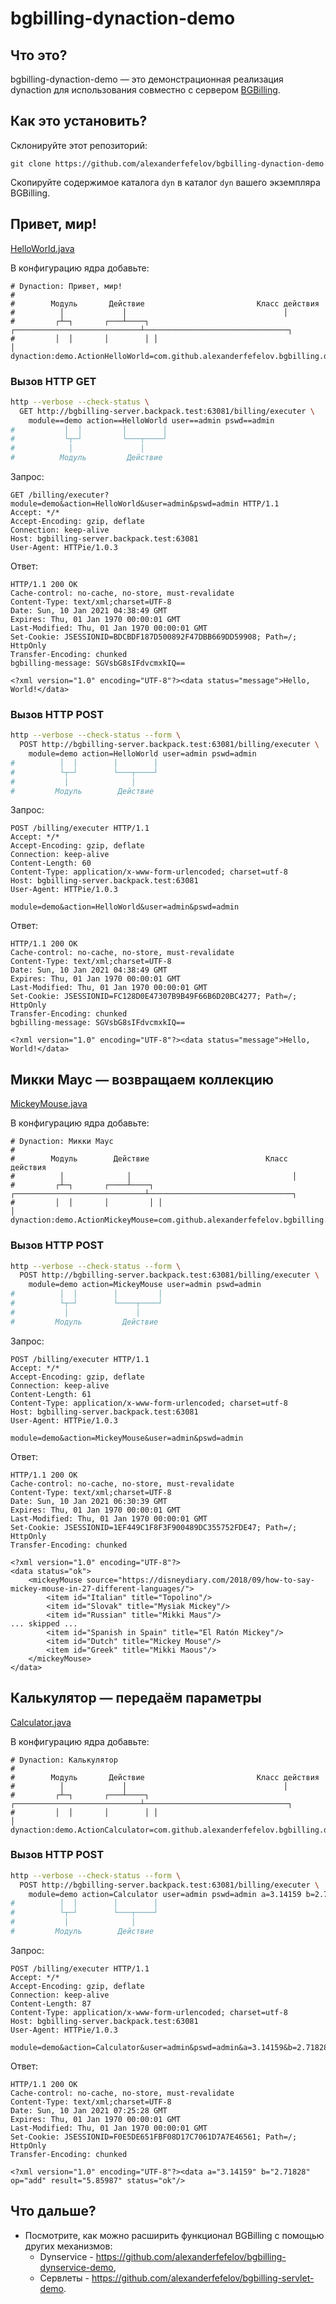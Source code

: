 # bgbilling-dynaction-demo

## Что это?

bgbilling-dynaction-demo — это демонстрационная реализация dynaction для использования совместно с сервером [BGBilling](https://bgbilling.ru/).

## Как это установить?

Склонируйте этот репозиторий:

```
git clone https://github.com/alexanderfefelov/bgbilling-dynaction-demo
```

Скопируйте содержимое каталога `dyn` в каталог `dyn` вашего экземпляра BGBilling.

## Привет, мир!

[HelloWorld.java](dyn/com/github/alexanderfefelov/bgbilling/dynaction/demo/HelloWorld.java)

В конфигурацию ядра добавьте:

```properties
# Dynaction: Привет, мир!
# 
#        Модуль       Действие                         Класс действия
#          │             │                                   │
#         ┌┴─┐       ┌───┴────┐ ┌────────────────────────────┴────────────────────────────────┐
#         │  │       │        │ │                                                             │
dynaction:demo.ActionHelloWorld=com.github.alexanderfefelov.bgbilling.dynaction.demo.HelloWorld
```

### Вызов HTTP GET

```bash
http --verbose --check-status \
  GET http://bgbilling-server.backpack.test:63081/billing/executer \
    module==demo action==HelloWorld user==admin pswd==admin
#           │  │         │        │
#           └┬─┘         └───┬────┘
#            │               │
#          Модуль         Действие
```

Запрос:

```
GET /billing/executer?module=demo&action=HelloWorld&user=admin&pswd=admin HTTP/1.1
Accept: */*
Accept-Encoding: gzip, deflate
Connection: keep-alive
Host: bgbilling-server.backpack.test:63081
User-Agent: HTTPie/1.0.3
```

Ответ:

```
HTTP/1.1 200 OK
Cache-control: no-cache, no-store, must-revalidate
Content-Type: text/xml;charset=UTF-8
Date: Sun, 10 Jan 2021 04:38:49 GMT
Expires: Thu, 01 Jan 1970 00:00:01 GMT
Last-Modified: Thu, 01 Jan 1970 00:00:01 GMT
Set-Cookie: JSESSIONID=BDCBDF187D500892F47DBB669DD59908; Path=/; HttpOnly
Transfer-Encoding: chunked
bgbilling-message: SGVsbG8sIFdvcmxkIQ==

<?xml version="1.0" encoding="UTF-8"?><data status="message">Hello, World!</data>
```

### Вызов HTTP POST

```bash
http --verbose --check-status --form \
  POST http://bgbilling-server.backpack.test:63081/billing/executer \
    module=demo action=HelloWorld user=admin pswd=admin
#          │  │        │        │
#          └┬─┘        └───┬────┘
#           │              │
#         Модуль        Действие
```

Запрос:

```
POST /billing/executer HTTP/1.1
Accept: */*
Accept-Encoding: gzip, deflate
Connection: keep-alive
Content-Length: 60
Content-Type: application/x-www-form-urlencoded; charset=utf-8
Host: bgbilling-server.backpack.test:63081
User-Agent: HTTPie/1.0.3

module=demo&action=HelloWorld&user=admin&pswd=admin
```

Ответ:

```
HTTP/1.1 200 OK
Cache-control: no-cache, no-store, must-revalidate
Content-Type: text/xml;charset=UTF-8
Date: Sun, 10 Jan 2021 04:38:49 GMT
Expires: Thu, 01 Jan 1970 00:00:01 GMT
Last-Modified: Thu, 01 Jan 1970 00:00:01 GMT
Set-Cookie: JSESSIONID=FC128D0E47307B9B49F66B6D20BC4277; Path=/; HttpOnly
Transfer-Encoding: chunked
bgbilling-message: SGVsbG8sIFdvcmxkIQ==

<?xml version="1.0" encoding="UTF-8"?><data status="message">Hello, World!</data>
```

## Микки Маус — возвращаем коллекцию

[MickeyMouse.java](dyn/com/github/alexanderfefelov/bgbilling/dynaction/demo/MickeyMouse.java)

В конфигурацию ядра добавьте:

```properties
# Dynaction: Микки Маус
# 
#        Модуль        Действие                          Класс действия
#          │              │                                    │
#         ┌┴─┐       ┌────┴────┐ ┌─────────────────────────────┴────────────────────────────────┐
#         │  │       │         │ │                                                              │
dynaction:demo.ActionMickeyMouse=com.github.alexanderfefelov.bgbilling.dynaction.demo.MickeyMouse
```

### Вызов HTTP POST

```bash
http --verbose --check-status --form \
  POST http://bgbilling-server.backpack.test:63081/billing/executer \
    module=demo action=MickeyMouse user=admin pswd=admin
#          │  │        │         │
#          └┬─┘        └────┬────┘
#           │               │
#         Модуль         Действие
```

Запрос:

```
POST /billing/executer HTTP/1.1
Accept: */*
Accept-Encoding: gzip, deflate
Connection: keep-alive
Content-Length: 61
Content-Type: application/x-www-form-urlencoded; charset=utf-8
Host: bgbilling-server.backpack.test:63081
User-Agent: HTTPie/1.0.3

module=demo&action=MickeyMouse&user=admin&pswd=admin
```

Ответ:

```
HTTP/1.1 200 OK
Cache-control: no-cache, no-store, must-revalidate
Content-Type: text/xml;charset=UTF-8
Date: Sun, 10 Jan 2021 06:30:39 GMT
Expires: Thu, 01 Jan 1970 00:00:01 GMT
Last-Modified: Thu, 01 Jan 1970 00:00:01 GMT
Set-Cookie: JSESSIONID=1EF449C1F8F3F900489DC355752FDE47; Path=/; HttpOnly
Transfer-Encoding: chunked

<?xml version="1.0" encoding="UTF-8"?>
<data status="ok">
    <mickeyMouse source="https://disneydiary.com/2018/09/how-to-say-mickey-mouse-in-27-different-languages/">
        <item id="Italian" title="Topolino"/>
        <item id="Slovak" title="Mysiak Mickey"/>
        <item id="Russian" title="Mikki Maus"/>
... skipped ...
        <item id="Spanish in Spain" title="El Ratón Mickey"/>
        <item id="Dutch" title="Mickey Mouse"/>
        <item id="Greek" title="Mikki Maous"/>
    </mickeyMouse>
</data>
```

## Калькулятор — передаём параметры

[Calculator.java](dyn/com/github/alexanderfefelov/bgbilling/dynaction/demo/Calculator.java)

В конфигурацию ядра добавьте:

```properties
# Dynaction: Калькулятор
# 
#        Модуль       Действие                         Класс действия
#          │             │                                   │
#         ┌┴─┐       ┌───┴────┐ ┌────────────────────────────┴────────────────────────────────┐
#         │  │       │        │ │                                                             │
dynaction:demo.ActionCalculator=com.github.alexanderfefelov.bgbilling.dynaction.demo.Calculator
```

### Вызов HTTP POST

```bash
http --verbose --check-status --form \
  POST http://bgbilling-server.backpack.test:63081/billing/executer \
    module=demo action=Calculator user=admin pswd=admin a=3.14159 b=2.71828 op=add
#          │  │        │        │
#          └┬─┘        └───┬────┘
#           │              │
#         Модуль        Действие
```

Запрос:

```
POST /billing/executer HTTP/1.1
Accept: */*
Accept-Encoding: gzip, deflate
Connection: keep-alive
Content-Length: 87
Content-Type: application/x-www-form-urlencoded; charset=utf-8
Host: bgbilling-server.backpack.test:63081
User-Agent: HTTPie/1.0.3

module=demo&action=Calculator&user=admin&pswd=admin&a=3.14159&b=2.71828&op=add
```

Ответ:

```
HTTP/1.1 200 OK
Cache-control: no-cache, no-store, must-revalidate
Content-Type: text/xml;charset=UTF-8
Date: Sun, 10 Jan 2021 07:25:28 GMT
Expires: Thu, 01 Jan 1970 00:00:01 GMT
Last-Modified: Thu, 01 Jan 1970 00:00:01 GMT
Set-Cookie: JSESSIONID=F0E5DE651FBF08D17C7061D7A7E46561; Path=/; HttpOnly
Transfer-Encoding: chunked

<?xml version="1.0" encoding="UTF-8"?><data a="3.14159" b="2.71828" op="add" result="5.85987" status="ok"/>
```

## Что дальше?

* Посмотрите, как можно расширить функционал BGBilling с помощью других механизмов:
    * Dynservice - https://github.com/alexanderfefelov/bgbilling-dynservice-demo,
    * Сервлеты - https://github.com/alexanderfefelov/bgbilling-servlet-demo.
